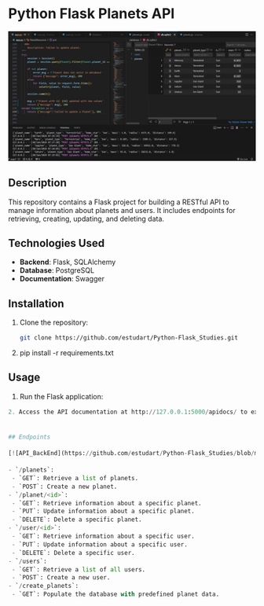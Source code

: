# Python Flask Planets API

![API_BackEnd](https://github.com/estudart/Python-Flask_Studies/blob/main/API_BackEnd.PNG)

## Description
This repository contains a Flask project for building a RESTful API to manage information about planets and users. It includes endpoints for retrieving, creating, updating, and deleting data.

## Technologies Used
- **Backend**: Flask, SQLAlchemy
- **Database**: PostgreSQL
- **Documentation**: Swagger

## Installation
1. Clone the repository:
   ```bash
   git clone https://github.com/estudart/Python-Flask_Studies.git
2. pip install -r requirements.txt

## Usage

1. Run the Flask application:
 ```python app.py
2. Access the API documentation at http://127.0.0.1:5000/apidocs/ to explore available endpoints and interact with the API.


## Endpoints

[![API_BackEnd](https://github.com/estudart/Python-Flask_Studies/blob/main/Doc.PNG)]

- `/planets`:
  - `GET`: Retrieve a list of planets.
  - `POST`: Create a new planet.
- `/planet/<id>`:
  - `GET`: Retrieve information about a specific planet.
  - `PUT`: Update information about a specific planet.
  - `DELETE`: Delete a specific planet.
- `/user/<id>`:
  - `GET`: Retrieve information about a specific user.
  - `PUT`: Update information about a specific user.
  - `DELETE`: Delete a specific user.
- `/users`:
  - `GET`: Retrieve a list of all users.
  - `POST`: Create a new user.
- `/create_planets`:
  - `GET`: Populate the database with predefined planet data.
